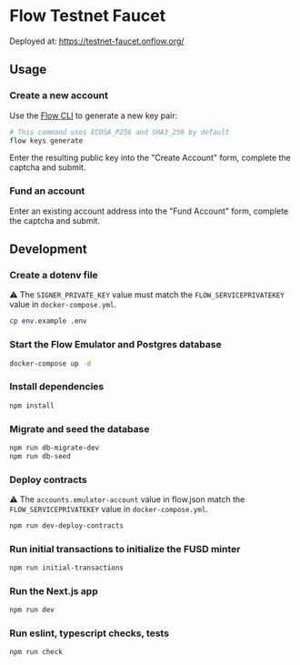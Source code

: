 # Flow Testnet Faucet

Deployed at: https://testnet-faucet.onflow.org/

## Usage

### Create a new account

Use the [Flow CLI](https://developers.flow.com/tooling/flow-cli) to generate a new key pair:

```sh
# This command uses ECDSA_P256 and SHA3_256 by default
flow keys generate
```

Enter the resulting public key into the "Create Account" form, complete the captcha and submit.

### Fund an account

Enter an existing account address into the "Fund Account" form, complete the captcha and submit.

## Development

### Create a dotenv file

⚠️ The `SIGNER_PRIVATE_KEY` value must match the `FLOW_SERVICEPRIVATEKEY` value in `docker-compose.yml`.

```sh
cp env.example .env
```

### Start the Flow Emulator and Postgres database

```sh
docker-compose up -d
```

### Install dependencies

```sh
npm install
```

### Migrate and seed the database

```sh
npm run db-migrate-dev
npm run db-seed
```

### Deploy contracts

⚠️ The `accounts.emulator-account` value in flow.json match the `FLOW_SERVICEPRIVATEKEY` value in `docker-compose.yml`.

```sh
npm run dev-deploy-contracts
```

### Run initial transactions to initialize the FUSD minter

```sh
npm run initial-transactions
```

### Run the Next.js app

```sh
npm run dev
```

### Run eslint, typescript checks, tests

```sh
npm run check
```
